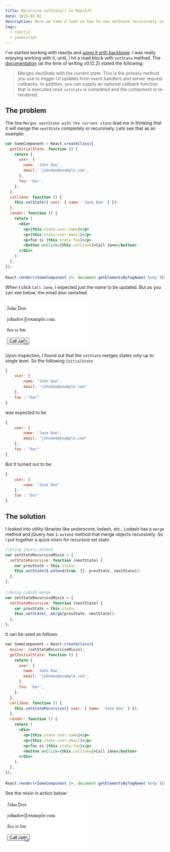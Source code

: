 ```yaml
---
title: Recursive setState() in ReactJS
date: 2015-02-02
description: Here we take a look on how to use setState recursively in reactjs
tags:
  - reactjs
  - javascript
---
```


I've started working with reactjs and [using it with backbone](http://vkbansal.me/blog/using-react-with-backbone). I was really enjoying working with it, until, I hit a road block with `setState` method. The [documentation](http://facebook.github.io/react/docs/component-api.html#setstate) (at the time of writing v0.12.2) stated the following:

> Merges nextState with the current state. This is the primary method you use to trigger UI updates from event handlers and server request callbacks. In addition, you can supply an optional callback function that is executed once `setState` is completed and the component is re-rendered.

## The problem

The line `Merges nextState with the current state` lead me in thinking that it will merge the `nextState` completely or recursively. Lets see that as an example:

```jsx
var SomeComponent = React.createClass({
  getInitialState: function () {
    return {
      user: {
        name: 'John Doe',
        email: 'johndoe@example.com',
      },
      foo: 'bar',
    };
  },
  callJane: function () {
    this.setState({ user: { name: 'Jane Doe' } });
  },
  render: function () {
    return (
      <div>
        <p>{this.state.user.name}</p>
        <p>{this.state.user.email}</p>
        <p>foo is {this.state.foo}</p>
        <button onClick={this.callJane}>Call Jane</button>
      </div>
    );
  },
});

React.render(<SomeComponent />, document.getElementsByTagName('body')[0]);
```

When I click `Call Jane`, I expected just the name to be updated. But as you can see below, the email also vanished.

![Non-recursive Merge in ReactJS](./images/react-non-recursive-merge.gif)

Upon inspection, I found out that the `setState` merges states only up to single level. So the following `InitialState`

```js
{
    user: {
        name: "John Doe",
        email: "johndoe@example.com"
    },
    foo : "bar"
}
```

was expected to be

```js
{
    user: {
        name: "Jane Doe",
        email: "johndoe@example.com"
    },
    foo : "bar"
}
```

But It turned out to be:

```js
{
    user: {
        name: "Jane Doe"
    },
    foo : "bar"
}
```

## The solution

I looked into utility libraries like underscore, lodash, etc.. Lodash has a `merge` method and jQuery has `$.extend` method that merge objects recursively. So I put together a quick mixin for recursive set state.

```js
//Using jQuery.extend
var setStateRecursiveMixin = {
  setStateRecursive: function (nextState) {
    var prevState = this.state;
    this.setState($.extend(true, {}, prevState, nextState));
  },
};

//Using Lodash.merge
var setStateRecursiveMixin = {
  setStateRecursive: function (nextState) {
    var prevState = this.state;
    this.setState(_.merge(prevState, nextState));
  },
};
```

It can be used as follows

```jsx
var SomeComponent = React.createClass({
  mixins: [setStateRecursiveMixin],
  getInitialState: function () {
    return {
      user: {
        name: 'John Doe',
        email: 'johndoe@example.com',
      },
      foo: 'bar',
    };
  },
  callJane: function () {
    this.setStateRecursive({ user: { name: 'Jane Doe' } });
  },
  render: function () {
    return (
      <div>
        <p>{this.state.user.name}</p>
        <p>{this.state.user.email}</p>
        <p>foo is {this.state.foo}</p>
        <button onClick={this.callJane}>Call Jane</button>
      </div>
    );
  },
});

React.render(<SomeComponent />, document.getElementsByTagName('body')[0]);
```

See the mixin in action below:

![Recursive Merge in ReactJS](./images/react-recursive-merge.gif)

